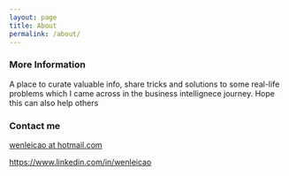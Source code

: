 ```yaml
---
layout: page
title: About
permalink: /about/
---
```



### More Information

A place to curate valuable info, share tricks and solutions to some real-life problems which I came across in the business intellignece journey.
Hope this can also help others

### Contact me

[wenleicao at hotmail.com](mailto:wenleicao@hotmail.com)

<https://www.linkedin.com/in/wenleicao>
